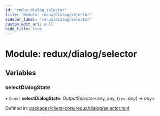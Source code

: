 ```yaml
---
id: "redux_dialog_selector"
title: "Module: redux/dialog/selector"
sidebar_label: "redux/dialog/selector"
custom_edit_url: null
hide_title: true
---
```


# Module: redux/dialog/selector

## Variables

### selectDialogState

• `Const` **selectDialogState**: *OutputSelector*<any, any, (`res`: *any*) => *any*\>

Defined in: [packages/client-core/redux/dialog/selector.ts:4](https://github.com/xr3ngine/xr3ngine/blob/66a84a950/packages/client-core/redux/dialog/selector.ts#L4)
